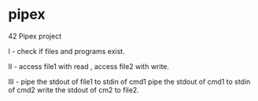 # pipex
42 Pipex project


I - check if files and programs exist.

II - access file1 with read , access file2 with write.

III - pipe the stdout of file1 to stdin of cmd1 
		pipe the stdout of cmd1 to stdin of cmd2
		write the stdout of cm2 to file2.
	

